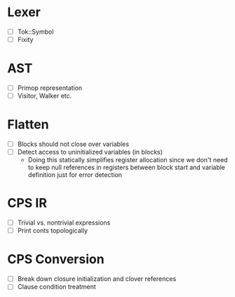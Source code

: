 # Lexer

* [ ] Tok::Symbol
* [ ] Fixity

# AST

* [ ] Primop representation
* [ ] Visitor, Walker etc.

# Flatten

* [ ] Blocks should not close over variables
* [ ] Detect access to uninitialized variables (in blocks)
    - Doing this statically simplifies register allocation since we don't need
      to keep null references in registers between block start and variable
      definition just for error detection

# CPS IR

* [ ] Trivial vs. nontrivial expressions
* [ ] Print conts topologically

# CPS Conversion

* [ ] Break down closure initialization and clover references
* [ ] Clause condition treatment
